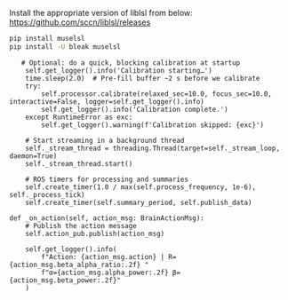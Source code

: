 Install the appropriate version of liblsl from below:
https://github.com/sccn/liblsl/releases


```bash
pip install muselsl
pip install -U bleak muselsl
```

       # Optional: do a quick, blocking calibration at startup
        self.get_logger().info('Calibration starting…')
        time.sleep(2.0)  # Pre-fill buffer ~2 s before we calibrate
        try:
            self.processor.calibrate(relaxed_sec=10.0, focus_sec=10.0, interactive=False, logger=self.get_logger().info)
            self.get_logger().info('Calibration complete.')
        except RuntimeError as exc:
            self.get_logger().warning(f'Calibration skipped: {exc}')

        # Start streaming in a background thread
        self._stream_thread = threading.Thread(target=self._stream_loop, daemon=True)
        self._stream_thread.start()

        # ROS timers for processing and summaries
        self.create_timer(1.0 / max(self.process_frequency, 1e-6), self._process_tick)
        self.create_timer(self.summary_period, self.publish_data)

    def _on_action(self, action_msg: BrainActionMsg):
        # Publish the action message
        self.action_pub.publish(action_msg)

        self.get_logger().info(
            f"Action: {action_msg.action} | R={action_msg.beta_alpha_ratio:.2f} "
            f"α={action_msg.alpha_power:.2f} β={action_msg.beta_power:.2f}"
        )